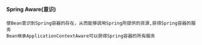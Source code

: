 #### Spring Aware(意识)
    使Bean意识到Spring容器的存在，从而能够调用Spring所提供的资源,获得Spring容器的服务
    Bean继承ApplicationContextAware可以获得Spring容器的所有服务
